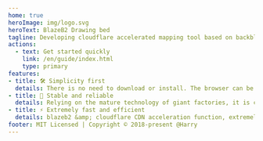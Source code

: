 ```yaml
---
home: true
heroImage: img/logo.svg
heroText: BlazeB2 Drawing bed
tagline: Developing cloudflare accelerated mapping tool based on backblazeb2 API
actions:
  - text: Get started quickly
    link: /en/guide/index.html
    type: primary
features:
- title: 🛠️ Simplicity first
  details: There is no need to download or install. The browser can be used by opening the official website for simple configuration。
- title: 🍩 Stable and reliable
  details: Relying on the mature technology of giant factories, it is completely free, stable, reliable and available at any time.
- title: ⚡️ Extremely fast and efficient
  details: blazeb2 &amp; cloudflare CDN acceleration function, extremely fast and efficient.
footer: MIT Licensed | Copyright © 2018-present @Harry
---
```

